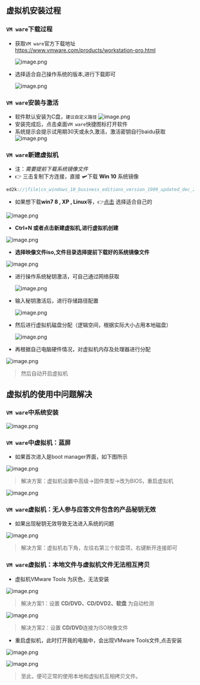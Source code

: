 ## 虚拟机安装过程
### `VM ware`下载过程
- 获取`VM ware`官方下载地址 https://www.vmware.com/products/workstation-pro.html

    ![image.png](https://p1-juejin.byteimg.com/tos-cn-i-k3u1fbpfcp/f0259989ff3b4b66bcaf85f026a5bb6b~tplv-k3u1fbpfcp-watermark.image)

- 选择适合自己操作系统的版本,进行下载即可
    
    ![image.png](https://p6-juejin.byteimg.com/tos-cn-i-k3u1fbpfcp/f785d226a2da4d078bd527f1e150d8d5~tplv-k3u1fbpfcp-watermark.image) 
### `VM ware`安装与激活
   - 软件默认安装为C盘，`建议自定义路径`
   ![image.png](https://p1-juejin.byteimg.com/tos-cn-i-k3u1fbpfcp/71abf3e8aa62431e8bbb110230835d69~tplv-k3u1fbpfcp-watermark.image)
   - 安装完成后，点击桌面`VM ware`快捷图标打开软件
   - 系统提示会提示试用期30天或永久激活，激活密钥自行baidu获取
   ![image.png](https://p9-juejin.byteimg.com/tos-cn-i-k3u1fbpfcp/016b7a1134004d3eafcbb49ed63d2e1e~tplv-k3u1fbpfcp-watermark.image)
### `VM ware`新建虚拟机
   - 注：*需要提前下载系统镜像文件*
   -   👉 三击复制下方连接，直接 🛩下载 **Win 10** 系统镜像 
   ```javascript
ed2k://|file|cn_windows_10_business_editions_version_1909_updated_dec_2019_x64_dvd_262ac8af.iso|5301471232|FD9D7DD90D16FA14A682AEF49F8E712B|/
   ```
   - 如果想下载**win7 8 , XP , Linux**等，👉[点击](https://msdn.itellyou.cn/) 选择适合自己的
   
![image.png](https://p1-juejin.byteimg.com/tos-cn-i-k3u1fbpfcp/bed239599c4946e7a1029903998a7505~tplv-k3u1fbpfcp-watermark.image)
   - **Ctrl+N 或者点击新建虚拟机,进行虚拟机创建**
   
   ![image.png](https://p1-juejin.byteimg.com/tos-cn-i-k3u1fbpfcp/3a8ef7eb3aae4428a72a52302f4f75ed~tplv-k3u1fbpfcp-watermark.image)
   
   -  **选择映像文件iso,文件目录选择提前下载好的系统镜像文件**
    
![image.png](https://p9-juejin.byteimg.com/tos-cn-i-k3u1fbpfcp/f19f8821014049fc80b528dc2f144c00~tplv-k3u1fbpfcp-watermark.image)

 - 进行操作系统秘钥激活，可自己通过网络获取
 
    ![image.png](https://p6-juejin.byteimg.com/tos-cn-i-k3u1fbpfcp/55aa0a2310f24dd88b39421dca25263e~tplv-k3u1fbpfcp-watermark.image)
 - 输入秘钥激活后，进行存储路径配置
 
    ![image.png](https://p3-juejin.byteimg.com/tos-cn-i-k3u1fbpfcp/bd1e0581925c472090f3ede98dee62d4~tplv-k3u1fbpfcp-watermark.image)
  - 然后进行虚拟机磁盘分配（逻辑空间，根据实际大小占用本地磁盘）
  
    ![image.png](https://p1-juejin.byteimg.com/tos-cn-i-k3u1fbpfcp/fe280c64eca9417c88aee4d4bc96281d~tplv-k3u1fbpfcp-watermark.image)
  - 再根据自己电脑硬件情况，对虚拟机内存及处理器进行分配
  
![image.png](https://p6-juejin.byteimg.com/tos-cn-i-k3u1fbpfcp/370ea68d4bba46f79a5040e1e46ee6d3~tplv-k3u1fbpfcp-watermark.image)
> 然后自动开启虚拟机
## 虚拟机的使用中问题解决
### `VM ware`中系统安装    
![image.png](https://p6-juejin.byteimg.com/tos-cn-i-k3u1fbpfcp/51a947d678bc4128aed6593b7e26cd34~tplv-k3u1fbpfcp-watermark.image)
### `VM ware`中虚拟机：蓝屏
   - 如果首次进入是boot manager界面，如下图所示
   
![image.png](https://p9-juejin.byteimg.com/tos-cn-i-k3u1fbpfcp/d6b1309861e848998cf2047bfcfeb7b0~tplv-k3u1fbpfcp-watermark.image)
   > 解决方案：虚拟机设置中高级->固件类型->改为BIOS，重启虚拟机
    
![image.png](https://p6-juejin.byteimg.com/tos-cn-i-k3u1fbpfcp/8614fcc59e594cb69391485e08b1a4d6~tplv-k3u1fbpfcp-watermark.image)
### `VM ware`虚拟机：无人参与应答文件包含的产品秘钥无效
   - 如果出现秘钥无效导致无法进入系统的问题
    
![image.png](https://p9-juejin.byteimg.com/tos-cn-i-k3u1fbpfcp/e0964ee93f91447ca61467665f2f87b3~tplv-k3u1fbpfcp-watermark.image)
> 解决方案：虚拟机右下角，左往右第三个软盘项，右键断开连接即可
### `VM ware`虚拟机：本地文件与虚拟机文件无法相互拷贝
   - 虚拟机VMware Tools 为灰色，无法安装
 
![image.png](https://p1-juejin.byteimg.com/tos-cn-i-k3u1fbpfcp/69f70d4b60884534a2a13e7cfc6deef7~tplv-k3u1fbpfcp-watermark.image)
   > 解决方案1：设置 **CD/DVD、CD/DVD2、软盘** 为自动检测
    
![image.png](https://p9-juejin.byteimg.com/tos-cn-i-k3u1fbpfcp/c21fcdd001314f05af7577c6270efd2c~tplv-k3u1fbpfcp-watermark.image)
  > 解决方案2：设置 **CD/DVD**连接为ISO映像文件
   - 重启虚拟机，此时打开我的电脑中，会出现VMware Tools文件,点击安装
  
![image.png](https://p6-juejin.byteimg.com/tos-cn-i-k3u1fbpfcp/e2789e3afc98457ebc503de7d892ed19~tplv-k3u1fbpfcp-watermark.image)

![image.png](https://p3-juejin.byteimg.com/tos-cn-i-k3u1fbpfcp/df075218ea4a49ebb9e42d1da440b5b4~tplv-k3u1fbpfcp-watermark.image)
> 至此，便可正常的使用本地和虚拟机互相拷贝文件。